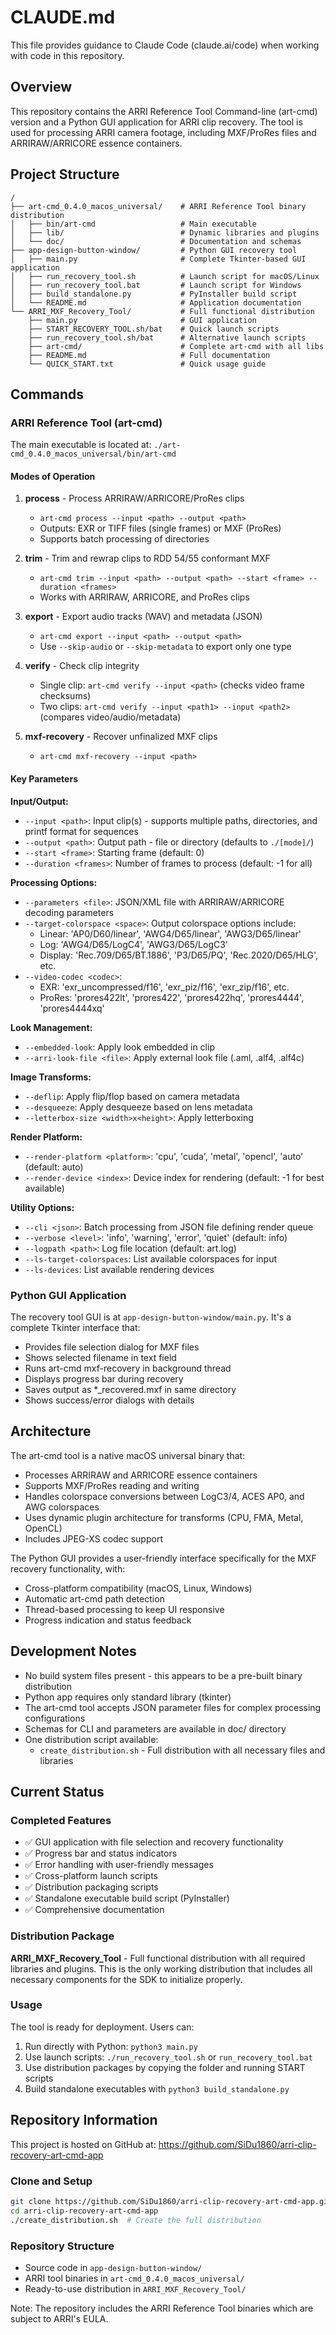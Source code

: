 # CLAUDE.md

This file provides guidance to Claude Code (claude.ai/code) when working with code in this repository.

## Overview

This repository contains the ARRI Reference Tool Command-line (art-cmd) version and a Python GUI application for ARRI clip recovery. The tool is used for processing ARRI camera footage, including MXF/ProRes files and ARRIRAW/ARRICORE essence containers.

## Project Structure

```
/
├── art-cmd_0.4.0_macos_universal/    # ARRI Reference Tool binary distribution
│   ├── bin/art-cmd                   # Main executable
│   ├── lib/                          # Dynamic libraries and plugins
│   └── doc/                          # Documentation and schemas
├── app-design-button-window/         # Python GUI recovery tool
│   ├── main.py                       # Complete Tkinter-based GUI application
│   ├── run_recovery_tool.sh          # Launch script for macOS/Linux
│   ├── run_recovery_tool.bat         # Launch script for Windows
│   ├── build_standalone.py           # PyInstaller build script
│   └── README.md                     # Application documentation
└── ARRI_MXF_Recovery_Tool/           # Full functional distribution
    ├── main.py                       # GUI application
    ├── START_RECOVERY_TOOL.sh/bat    # Quick launch scripts
    ├── run_recovery_tool.sh/bat      # Alternative launch scripts
    ├── art-cmd/                      # Complete art-cmd with all libs
    ├── README.md                     # Full documentation
    └── QUICK_START.txt               # Quick usage guide
```

## Commands

### ARRI Reference Tool (art-cmd)

The main executable is located at: `./art-cmd_0.4.0_macos_universal/bin/art-cmd`

#### Modes of Operation

1. **process** - Process ARRIRAW/ARRICORE/ProRes clips
   - `art-cmd process --input <path> --output <path>`
   - Outputs: EXR or TIFF files (single frames) or MXF (ProRes)
   - Supports batch processing of directories

2. **trim** - Trim and rewrap clips to RDD 54/55 conformant MXF
   - `art-cmd trim --input <path> --output <path> --start <frame> --duration <frames>`
   - Works with ARRIRAW, ARRICORE, and ProRes clips

3. **export** - Export audio tracks (WAV) and metadata (JSON)
   - `art-cmd export --input <path> --output <path>`
   - Use `--skip-audio` or `--skip-metadata` to export only one type

4. **verify** - Check clip integrity
   - Single clip: `art-cmd verify --input <path>` (checks video frame checksums)
   - Two clips: `art-cmd verify --input <path1> --input <path2>` (compares video/audio/metadata)

5. **mxf-recovery** - Recover unfinalized MXF clips
   - `art-cmd mxf-recovery --input <path>`

#### Key Parameters

**Input/Output:**
- `--input <path>`: Input clip(s) - supports multiple paths, directories, and printf format for sequences
- `--output <path>`: Output path - file or directory (defaults to `./[mode]/`)
- `--start <frame>`: Starting frame (default: 0)
- `--duration <frames>`: Number of frames to process (default: -1 for all)

**Processing Options:**
- `--parameters <file>`: JSON/XML file with ARRIRAW/ARRICORE decoding parameters
- `--target-colorspace <space>`: Output colorspace options include:
  - Linear: 'AP0/D60/linear', 'AWG4/D65/linear', 'AWG3/D65/linear'
  - Log: 'AWG4/D65/LogC4', 'AWG3/D65/LogC3'
  - Display: 'Rec.709/D65/BT.1886', 'P3/D65/PQ', 'Rec.2020/D65/HLG', etc.
- `--video-codec <codec>`: 
  - EXR: 'exr_uncompressed/f16', 'exr_piz/f16', 'exr_zip/f16', etc.
  - ProRes: 'prores422lt', 'prores422', 'prores422hq', 'prores4444', 'prores4444xq'

**Look Management:**
- `--embedded-look`: Apply look embedded in clip
- `--arri-look-file <file>`: Apply external look file (.aml, .alf4, .alf4c)

**Image Transforms:**
- `--deflip`: Apply flip/flop based on camera metadata
- `--desqueeze`: Apply desqueeze based on lens metadata
- `--letterbox-size <width>x<height>`: Apply letterboxing

**Render Platform:**
- `--render-platform <platform>`: 'cpu', 'cuda', 'metal', 'opencl', 'auto' (default: auto)
- `--render-device <index>`: Device index for rendering (default: -1 for best available)

**Utility Options:**
- `--cli <json>`: Batch processing from JSON file defining render queue
- `--verbose <level>`: 'info', 'warning', 'error', 'quiet' (default: info)
- `--logpath <path>`: Log file location (default: art.log)
- `--ls-target-colorspaces`: List available colorspaces for input
- `--ls-devices`: List available rendering devices

### Python GUI Application

The recovery tool GUI is at `app-design-button-window/main.py`. It's a complete Tkinter interface that:
- Provides file selection dialog for MXF files
- Shows selected filename in text field
- Runs art-cmd mxf-recovery in background thread
- Displays progress bar during recovery
- Saves output as *_recovered.mxf in same directory
- Shows success/error dialogs with details

## Architecture

The art-cmd tool is a native macOS universal binary that:
- Processes ARRIRAW and ARRICORE essence containers
- Supports MXF/ProRes reading and writing
- Handles colorspace conversions between LogC3/4, ACES AP0, and AWG colorspaces
- Uses dynamic plugin architecture for transforms (CPU, FMA, Metal, OpenCL)
- Includes JPEG-XS codec support

The Python GUI provides a user-friendly interface specifically for the MXF recovery functionality, with:
- Cross-platform compatibility (macOS, Linux, Windows)
- Automatic art-cmd path detection
- Thread-based processing to keep UI responsive
- Progress indication and status feedback

## Development Notes

- No build system files present - this appears to be a pre-built binary distribution
- Python app requires only standard library (tkinter)
- The art-cmd tool accepts JSON parameter files for complex processing configurations
- Schemas for CLI and parameters are available in doc/ directory
- One distribution script available:
  - `create_distribution.sh` - Full distribution with all necessary files and libraries

## Current Status

### Completed Features
- ✅ GUI application with file selection and recovery functionality
- ✅ Progress bar and status indicators
- ✅ Error handling with user-friendly messages
- ✅ Cross-platform launch scripts
- ✅ Distribution packaging scripts
- ✅ Standalone executable build script (PyInstaller)
- ✅ Comprehensive documentation

### Distribution Package
**ARRI_MXF_Recovery_Tool** - Full functional distribution with all required libraries and plugins. This is the only working distribution that includes all necessary components for the SDK to initialize properly.

### Usage
The tool is ready for deployment. Users can:
1. Run directly with Python: `python3 main.py`
2. Use launch scripts: `./run_recovery_tool.sh` or `run_recovery_tool.bat`
3. Use distribution packages by copying the folder and running START scripts
4. Build standalone executables with `python3 build_standalone.py`

## Repository Information

This project is hosted on GitHub at: https://github.com/SiDu1860/arri-clip-recovery-art-cmd-app

### Clone and Setup
```bash
git clone https://github.com/SiDu1860/arri-clip-recovery-art-cmd-app.git
cd arri-clip-recovery-art-cmd-app
./create_distribution.sh  # Create the full distribution
```

### Repository Structure
- Source code in `app-design-button-window/`
- ARRI tool binaries in `art-cmd_0.4.0_macos_universal/`
- Ready-to-use distribution in `ARRI_MXF_Recovery_Tool/`

Note: The repository includes the ARRI Reference Tool binaries which are subject to ARRI's EULA.